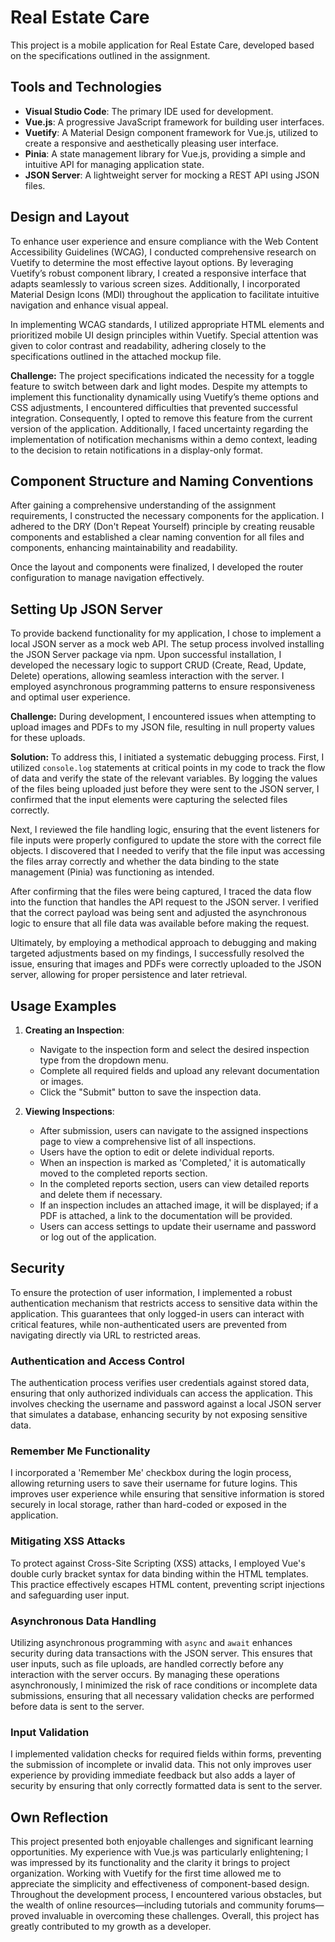 # Real Estate Care

This project is a mobile application for Real Estate Care, developed based on the specifications outlined in the assignment.

## Tools and Technologies

- **Visual Studio Code**: The primary IDE used for development.
- **Vue.js**: A progressive JavaScript framework for building user interfaces.
- **Vuetify**: A Material Design component framework for Vue.js, utilized to create a responsive and aesthetically pleasing user interface.
- **Pinia**: A state management library for Vue.js, providing a simple and intuitive API for managing application state.
- **JSON Server**: A lightweight server for mocking a REST API using JSON files.

## Design and Layout

To enhance user experience and ensure compliance with the Web Content Accessibility Guidelines (WCAG), I conducted comprehensive research on Vuetify to determine the most effective layout options. By leveraging Vuetify’s robust component library, I created a responsive interface that adapts seamlessly to various screen sizes. Additionally, I incorporated Material Design Icons (MDI) throughout the application to facilitate intuitive navigation and enhance visual appeal.

In implementing WCAG standards, I utilized appropriate HTML elements and prioritized mobile UI design principles within Vuetify. Special attention was given to color contrast and readability, adhering closely to the specifications outlined in the attached mockup file.

**Challenge:** The project specifications indicated the necessity for a toggle feature to switch between dark and light modes. Despite my attempts to implement this functionality dynamically using Vuetify’s theme options and CSS adjustments, I encountered difficulties that prevented successful integration. Consequently, I opted to remove this feature from the current version of the application. Additionally, I faced uncertainty regarding the implementation of notification mechanisms within a demo context, leading to the decision to retain notifications in a display-only format.

## Component Structure and Naming Conventions

After gaining a comprehensive understanding of the assignment requirements, I constructed the necessary components for the application. I adhered to the DRY (Don't Repeat Yourself) principle by creating reusable components and established a clear naming convention for all files and components, enhancing maintainability and readability.

Once the layout and components were finalized, I developed the router configuration to manage navigation effectively.

## Setting Up JSON Server

To provide backend functionality for my application, I chose to implement a local JSON server as a mock web API. The setup process involved installing the JSON Server package via npm. Upon successful installation, I developed the necessary logic to support CRUD (Create, Read, Update, Delete) operations, allowing seamless interaction with the server. I employed asynchronous programming patterns to ensure responsiveness and optimal user experience.

**Challenge:** During development, I encountered issues when attempting to upload images and PDFs to my JSON file, resulting in null property values for these uploads.

**Solution:** To address this, I initiated a systematic debugging process. First, I utilized `console.log` statements at critical points in my code to track the flow of data and verify the state of the relevant variables. By logging the values of the files being uploaded just before they were sent to the JSON server, I confirmed that the input elements were capturing the selected files correctly.

Next, I reviewed the file handling logic, ensuring that the event listeners for file inputs were properly configured to update the store with the correct file objects. I discovered that I needed to verify that the file input was accessing the files array correctly and whether the data binding to the state management (Pinia) was functioning as intended.

After confirming that the files were being captured, I traced the data flow into the function that handles the API request to the JSON server. I verified that the correct payload was being sent and adjusted the asynchronous logic to ensure that all file data was available before making the request.

Ultimately, by employing a methodical approach to debugging and making targeted adjustments based on my findings, I successfully resolved the issue, ensuring that images and PDFs were correctly uploaded to the JSON server, allowing for proper persistence and later retrieval.

## Usage Examples

1.  **Creating an Inspection**:

    - Navigate to the inspection form and select the desired inspection type from the dropdown menu.
    - Complete all required fields and upload any relevant documentation or images.
    - Click the "Submit" button to save the inspection data.

2.  **Viewing Inspections**:

    - After submission, users can navigate to the assigned inspections page to view a comprehensive list of all inspections.
    - Users have the option to edit or delete individual reports.
    - When an inspection is marked as 'Completed,' it is automatically moved to the completed reports section.
    - In the completed reports section, users can view detailed reports and delete them if necessary.
    - If an inspection includes an attached image, it will be displayed; if a PDF is attached, a link to the documentation will be provided.
    - Users can access settings to update their username and password or log out of the application.

## Security

To ensure the protection of user information, I implemented a robust authentication mechanism that restricts access to sensitive data within the application. This guarantees that only logged-in users can interact with critical features, while non-authenticated users are prevented from navigating directly via URL to restricted areas.

### Authentication and Access Control

The authentication process verifies user credentials against stored data, ensuring that only authorized individuals can access the application. This involves checking the username and password against a local JSON server that simulates a database, enhancing security by not exposing sensitive data.

### Remember Me Functionality

I incorporated a 'Remember Me' checkbox during the login process, allowing returning users to save their username for future logins. This improves user experience while ensuring that sensitive information is stored securely in local storage, rather than hard-coded or exposed in the application.

### Mitigating XSS Attacks

To protect against Cross-Site Scripting (XSS) attacks, I employed Vue's double curly bracket syntax for data binding within the HTML templates. This practice effectively escapes HTML content, preventing script injections and safeguarding user input.

### Asynchronous Data Handling

Utilizing asynchronous programming with `async` and `await` enhances security during data transactions with the JSON server. This ensures that user inputs, such as file uploads, are handled correctly before any interaction with the server occurs. By managing these operations asynchronously, I minimized the risk of race conditions or incomplete data submissions, ensuring that all necessary validation checks are performed before data is sent to the server.

### Input Validation

I implemented validation checks for required fields within forms, preventing the submission of incomplete or invalid data. This not only improves user experience by providing immediate feedback but also adds a layer of security by ensuring that only correctly formatted data is sent to the server.

## Own Reflection

This project presented both enjoyable challenges and significant learning opportunities. My experience with Vue.js was particularly enlightening; I was impressed by its functionality and the clarity it brings to project organization. Working with Vuetify for the first time allowed me to appreciate the simplicity and effectiveness of component-based design. Throughout the development process, I encountered various obstacles, but the wealth of online resources—including tutorials and community forums—proved invaluable in overcoming these challenges. Overall, this project has greatly contributed to my growth as a developer.
